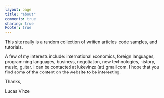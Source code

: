 ```yaml
---
layout: page
title: "about"
comments: true
sharing: true
Footer: true
---
```



This site really is a random collection of written articles, code samples, and tutorials.

A few of my interests include: international economics, foreign languages, programming languages, business, negotiation, new technologies, history, music, guitar. I can be contacted at lukevinze (at) gmail.com. I hope that you find some of the content on the website to be interesting.

Thanks,

Lucas Vinze



